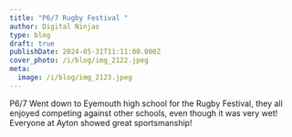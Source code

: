 ```yaml
---
title: "P6/7 Rugby Festival "
author: Digital Ninjas
type: blog
draft: true
publishDate: 2024-05-31T11:11:00.000Z
cover_photo: /i/blog/img_2122.jpeg
meta:
  image: /i/blog/img_2123.jpeg
---
```

P6/7 Went down to Eyemouth high school for the Rugby Festival, they all enjoyed competing against other schools, even though it was very wet! Everyone at Ayton showed great sportsmanship!
